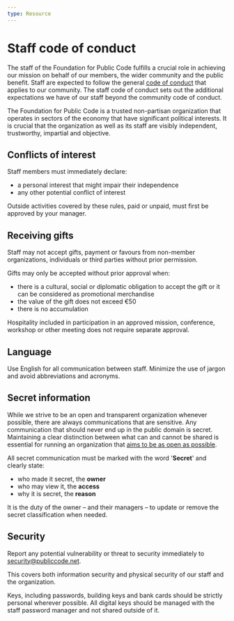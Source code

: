 ```yaml
---
type: Resource
---
```


# Staff code of conduct

The staff of the Foundation for Public Code fulfills a crucial role in achieving our mission on behalf of our members, the wider community and the public benefit.
Staff are expected to follow the general [code of conduct](../CODE_OF_CONDUCT.md) that applies to our community.
The staff code of conduct sets out the additional expectations we have of our staff beyond the community code of conduct.

The Foundation for Public Code is a trusted non-partisan organization that operates in sectors of the economy that have significant political interests.
It is crucial that the organization as well as its staff are visibly independent, trustworthy, impartial and objective.

## Conflicts of interest

Staff members must immediately declare:

* a personal interest that might impair their independence
* any other potential conflict of interest

Outside activities covered by these rules, paid or unpaid, must first be approved by your manager.

## Receiving gifts

Staff may not accept gifts, payment or favours from non-member organizations, individuals or third parties without prior permission.

Gifts may only be accepted without prior approval when:

* there is a cultural, social or diplomatic obligation to accept the gift or it can be considered as promotional merchandise
* the value of the gift does not exceed €50
* there is no accumulation

Hospitality included in participation in an approved mission, conference, workshop or other meeting does not require separate approval.

## Language

Use English for all communication between staff.
Minimize the use of jargon and avoid abbreviations and acronyms.

## Secret information

While we strive to be an open and transparent organization whenever possible, there are always communications that are sensitive.
Any communication that should never end up in the public domain is secret.
Maintaining a clear distinction between what can and cannot be shared is essential for running an organization that [aims to be as open as possible](../activities/communication/communication-principles.md).

All secret communication must be marked with the word '**Secret**' and clearly state:

* who made it secret, the **owner**
* who may view it, the **access**
* why it is secret, the **reason**

It is the duty of the owner – and their managers – to update or remove the secret classification when needed.

## Security

Report any potential vulnerability or threat to security immediately to <security@publiccode.net>.

This covers both information security and physical security of our staff and the organization.

Keys, including passwords, building keys and bank cards should be strictly personal wherever possible.
All digital keys should be managed with the staff password manager and not shared outside of it.
